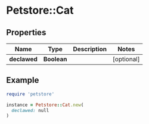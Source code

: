 # Petstore::Cat

## Properties

| Name | Type | Description | Notes |
| ---- | ---- | ----------- | ----- |
| **declawed** | **Boolean** |  | [optional] |

## Example

```ruby
require 'petstore'

instance = Petstore::Cat.new(
  declawed: null
)
```
